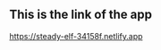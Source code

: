 <h2>This is the link of the app</h2>
<a href="https://steady-elf-34158f.netlify.app" target="_blank">https://steady-elf-34158f.netlify.app</a>
